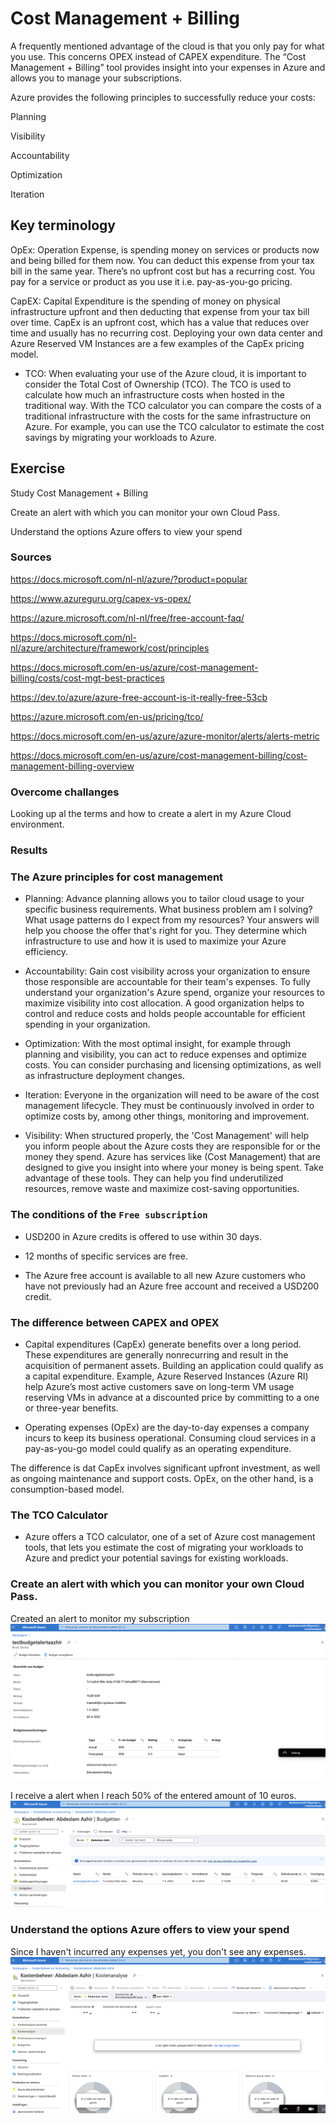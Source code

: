 # Cost Management + Billing
 

A frequently mentioned advantage of the cloud is that you only pay for what you use. This concerns OPEX instead of CAPEX expenditure. The “Cost Management + Billing” tool provides insight into your expenses in Azure and allows you to manage your subscriptions.

Azure provides the following principles to successfully reduce your costs:

Planning

Visibility 

Accountability 

Optimization 

Iteration 



## Key terminology

OpEx: Operation Expense, is spending money on services or products now and being billed for them now. You can deduct this expense from your tax bill in the same year. There’s no upfront cost but has a recurring cost. You pay for a service or product as you use it i.e. pay-as-you-go pricing.

CapEX: Capital Expenditure is the spending of money on physical infrastructure upfront and then deducting that expense from your tax bill over time. CapEx is an upfront cost, which has a value that reduces over time and usually has no recurring cost. Deploying your own data center and Azure Reserved VM Instances are a few examples of the CapEx pricing model.


- TCO: When evaluating your use of the Azure cloud, it is important to consider the Total Cost of Ownership (TCO). The TCO is used to calculate how much an infrastructure costs when hosted in the traditional way. With the TCO calculator you can compare the costs of a traditional infrastructure with the costs for the same infrastructure on Azure.
For example, you can use the TCO calculator to estimate the cost savings by migrating your workloads to Azure.

## Exercise

Study Cost Management + Billing

Create an alert with which you can monitor your own Cloud Pass.

Understand the options Azure offers to view your spend

### Sources

https://docs.microsoft.com/nl-nl/azure/?product=popular

https://www.azureguru.org/capex-vs-opex/

https://azure.microsoft.com/nl-nl/free/free-account-faq/

https://docs.microsoft.com/nl-nl/azure/architecture/framework/cost/principles

https://docs.microsoft.com/en-us/azure/cost-management-billing/costs/cost-mgt-best-practices

https://dev.to/azure/azure-free-account-is-it-really-free-53cb


https://azure.microsoft.com/en-us/pricing/tco/

https://docs.microsoft.com/en-us/azure/azure-monitor/alerts/alerts-metric


https://docs.microsoft.com/en-us/azure/cost-management-billing/cost-management-billing-overview

### Overcome challanges

Looking up al the terms and how to create a alert in my Azure Cloud environment.

### Results

### The Azure principles for cost management

- Planning: Advance planning allows you to tailor cloud usage to your specific business requirements.
What business problem am I solving?
What usage patterns do I expect from my resources?
Your answers will help you choose the offer that's right for you. They determine which infrastructure to use and how it is used to maximize your Azure efficiency.

- Accountability: Gain cost visibility across your organization to ensure those responsible are accountable for their team's expenses. To fully understand your organization's Azure spend, organize your resources to maximize visibility into cost allocation. A good organization helps to control and reduce costs and holds people accountable for efficient spending in your organization.


- Optimization: With the most optimal insight, for example through planning and visibility, you can act to reduce expenses and optimize costs. You can consider purchasing and licensing optimizations, as well as infrastructure deployment changes.

- Iteration: Everyone in the organization will need to be aware of the cost management lifecycle. They must be continuously involved in order to optimize costs by, among other things, monitoring and improvement. 

- Visibility: When structured properly, the 'Cost Management' will help you inform people about the Azure costs they are responsible for or the money they spend. Azure has services like (Cost Management) that are designed to give you insight into where your money is being spent. Take advantage of these tools. They can help you find underutilized resources, remove waste and maximize cost-saving opportunities.




### The conditions of the `Free subscription`


- USD200 in Azure credits is offered to use within 30 days.

- 12 months of specific services are free.


- The Azure free account is available to all new Azure customers who have not previously had an Azure free account and received a USD200 credit.

### The difference between CAPEX and OPEX


- Capital expenditures (CapEx) generate benefits over a long period. These expenditures are generally nonrecurring and result in the acquisition of permanent assets. Building an application could qualify as a capital expenditure. Example, Azure Reserved Instances (Azure RI) help Azure’s most active customers save on long-term VM usage reserving VMs in advance at a discounted price by committing to a one or three-year benefits.


- Operating expenses (OpEx) are the day-to-day expenses a company incurs to keep its business operational. Consuming cloud services in a pay-as-you-go model could qualify as an operating expenditure. 

The difference is dat CapEx involves significant upfront investment, as well as ongoing maintenance and support costs. OpEx, on the other hand, is a consumption-based model.


### The TCO Calculator

- Azure offers a TCO calculator, one of a set of Azure cost management tools, that lets you estimate the cost of migrating your workloads to Azure and predict your potential savings for existing workloads.


### Create an alert with which you can monitor your own Cloud Pass.

Created an alert to monitor my subscription
![screenshot](../00_includes/azureweek1/az22.png)

I receive a alert when I reach 50% of the entered amount of 10 euros. 
![screenshot](../00_includes/azureweek1/az222.png)




### Understand the options Azure offers to view your spend

Since I haven't incurred any expenses yet, you don't see any expenses.
![screenshot](../00_includes/azureweek1/az2222.png)